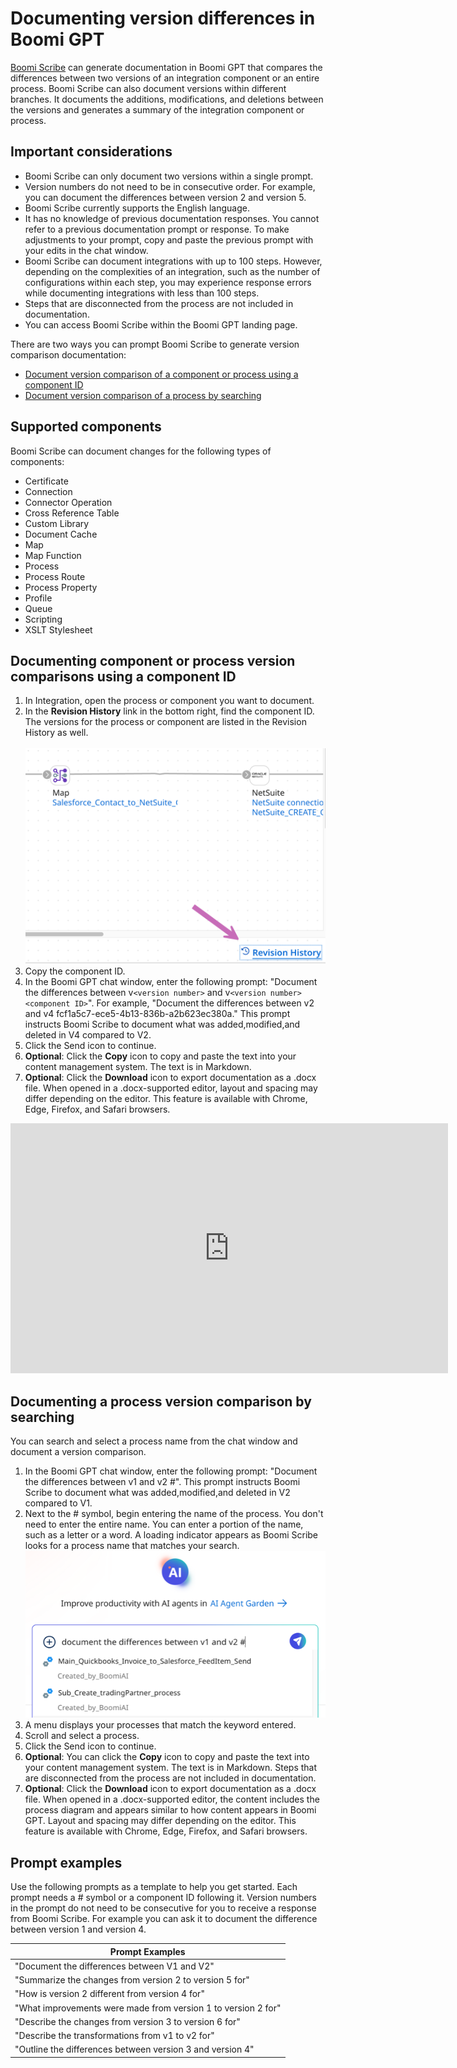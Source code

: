 # Documenting version differences in Boomi GPT

<head>
  <meta name="guidename" content="Platform"/>
  <meta name="context" content="GUID-7580ad7a-19c9-4a38-8ab7-9683d1becc55"/>
</head>

[Boomi Scribe](/docs/Atomsphere/Platform/atm-BoomiAI_Boomi_Scribe.md) can generate documentation in Boomi GPT that compares the differences between two versions of an integration component or an entire process. Boomi Scribe can also document versions within different branches. It documents the additions, modifications, and deletions between the versions and generates a summary of the integration component or process.

## Important considerations

- Boomi Scribe can only document two versions within a single prompt.
- Version numbers do not need to be in consecutive order. For example, you can document the differences between version 2 and version 5.
- Boomi Scribe currently supports the English language.
- It has no knowledge of previous documentation responses. You cannot refer to a previous documentation prompt or response. To make adjustments to your prompt, copy and paste the previous prompt with your edits in the chat window.
- Boomi Scribe can document integrations with up to 100 steps. However, depending on the complexities of an integration, such as the number of configurations within each step, you may experience response errors while documenting integrations with less than 100 steps.
- Steps that are disconnected from the process are not included in documentation.
- You can access Boomi Scribe within the Boomi GPT landing page.

There are two ways you can prompt Boomi Scribe to generate version comparison documentation:

- [Document version comparison of a component or process using a component ID](#documenting-component-or-process-version-comparisons-using-a-component-id)
- [Document version comparison of a process by searching](#documenting-a-process-version-comparison-by-searching)

## Supported components

Boomi Scribe can document changes for the following types of components:

- Certificate
- Connection
- Connector Operation
- Cross Reference Table
- Custom Library
- Document Cache 
- Map
- Map Function
- Process
- Process Route
- Process Property
- Profile
- Queue
- Scripting
- XSLT Stylesheet

## Documenting component or process version comparisons using a component ID

1. In Integration, open the process or component you want to document. 
2. In the **Revision History** link in the bottom right, find the component ID. The versions for the process or component are listed in the Revision History as well.<br></br>
   ![Revision History link](./Images/ai-img-revision_history.png)
3. Copy the component ID.
4. In the Boomi GPT chat window, enter the following prompt: "Document the differences between v`<version number>` and v`<version number>` `<component ID>`". For example, "Document the differences between v2 and v4 	fcf1a5c7-ece5-4b13-836b-a2b623ec380a." This prompt instructs Boomi Scribe to document what was added,modified,and deleted in V4 compared to V2.
5. Click the Send icon to continue.
6. **Optional**: Click the **Copy** icon to copy and paste the text into your content management system. The text is in Markdown.
7. **Optional**: Click the **Download** icon to export documentation as a .docx file. When opened in a .docx-supported editor, layout and spacing may differ depending on the editor. This feature is available with Chrome, Edge, Firefox, and Safari browsers.

<iframe width="700px" height="400px" src="https://embed.app.guidde.com/playbooks/gXYKd7K6S7fxZeW4iVBfAs" title="Generating documentation comparing version differences" frameborder="0" referrerpolicy="unsafe-url" allowfullscreen="true" allow="clipboard-write" sandbox="allow-popups allow-popups-to-escape-sandbox allow-scripts allow-forms allow-same-origin allow-presentation"></iframe>


## Documenting a process version comparison by searching

You can search and select a process name from the chat window and document a version comparison.

1. In the Boomi GPT chat window, enter the following prompt: "Document the differences between v1 and v2 #". This prompt instructs Boomi Scribe to document what was added,modified,and deleted in V2 compared to V1. 
2. Next to the # symbol, begin entering the name of the process. You don't need to enter the entire name. You can enter a portion of the name, such as a letter or a word. A loading indicator appears as Boomi Scribe looks for a process name that matches your search.
![image of the prompt, hash and menu of integrations](./Images/ai-img-document_version_difference.png)
3. A menu displays your processes that match the keyword entered.
4. Scroll and select a process.
5. Click the Send icon to continue.
6. **Optional**: You can click the **Copy** icon to copy and paste the text into your content management system. The text is in Markdown. Steps that are disconnected from the process are not included in documentation.
7. **Optional**: Click the **Download** icon to export documentation as a .docx file. When opened in a .docx-supported editor, the content includes the process diagram and appears similar to how content appears in Boomi GPT. Layout and spacing may differ depending on the editor. This feature is available with Chrome, Edge, Firefox, and Safari browsers.

## Prompt examples

Use the following prompts as a template to help you get started. Each prompt needs a # symbol or a component ID following it. Version numbers in the prompt do not need to be consecutive for you to receive a response from Boomi Scribe. For example you can ask it to document the difference between version 1 and version 4.

|Prompt Examples|
|--------------|
|"Document the differences between V1 and V2"|
|"Summarize the changes from version 2 to version 5 for"|
|"How is version 2 different from version 4 for"|
|"What improvements were made from version 1 to version 2 for"|
|"Describe the changes from version 3 to version 6 for"| 
|"Describe the transformations from v1 to v2 for"|
|"Outline the differences between version 3 and version 4"|